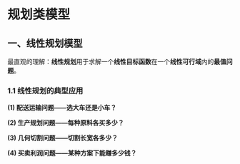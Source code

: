 # 规划类模型



## 一、线性规划模型

最直观的理解：**线性规划**用于求解一个**线性目标函数**在一个**线性可行域**内的**最值问题**。



### 1.1 线性规划的典型应用

**(1) 配送运输问题——选大车还是小车？**

**(2) 生产规划问题——每种原料各买多少？**

**(3) 几何切割问题——切割长宽各多少？**

**(4) 买卖利润问题——某种方案下能赚多少钱？**

​	
